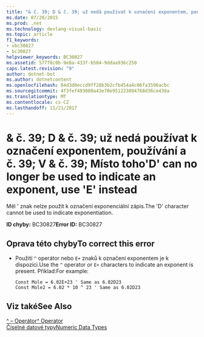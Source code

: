 ```yaml
---
title: "& č. 39; D & č. 39; už nedá používat k označení exponentem, používání a č. 39; V & č. 39; Místo toho"
ms.date: 07/20/2015
ms.prod: .net
ms.technology: devlang-visual-basic
ms.topic: article
f1_keywords:
- vbc30827
- bc30827
helpviewer_keywords: BC30827
ms.assetid: 577f8c0b-9e8a-433f-b504-9ddaa936c250
caps.latest.revision: "9"
author: dotnet-bot
ms.author: dotnetcontent
ms.openlocfilehash: 84d3d0eccd9ff28b3b2cfb454a4c06fa3596acbc
ms.sourcegitcommit: 4f3fef493080a43e70e951223894768d36ce430a
ms.translationtype: MT
ms.contentlocale: cs-CZ
ms.lasthandoff: 11/21/2017
---
```

# <a name="39d39-can-no-longer-be-used-to-indicate-an-exponent-use-39e39-instead"></a><span data-ttu-id="a475e-102">& č. 39; D & č. 39; už nedá používat k označení exponentem, používání a č. 39; V & č. 39; Místo toho</span><span class="sxs-lookup"><span data-stu-id="a475e-102">&#39;D&#39; can no longer be used to indicate an exponent, use &#39;E&#39; instead</span></span>
<span data-ttu-id="a475e-103">Měl ' znak nelze použít k označení exponenciální zápis.</span><span class="sxs-lookup"><span data-stu-id="a475e-103">The 'D' character cannot be used to indicate exponentiation.</span></span>  
  
 <span data-ttu-id="a475e-104">**ID chyby:** BC30827</span><span class="sxs-lookup"><span data-stu-id="a475e-104">**Error ID:** BC30827</span></span>  
  
## <a name="to-correct-this-error"></a><span data-ttu-id="a475e-105">Oprava této chyby</span><span class="sxs-lookup"><span data-stu-id="a475e-105">To correct this error</span></span>  
  
-   <span data-ttu-id="a475e-106">Použití `^` operátor nebo `E+` znaků k označení exponentem je k dispozici.</span><span class="sxs-lookup"><span data-stu-id="a475e-106">Use the `^` operator or `E+` characters to indicate an exponent is present.</span></span> <span data-ttu-id="a475e-107">Příklad:</span><span class="sxs-lookup"><span data-stu-id="a475e-107">For example:</span></span>  
  
    ```  
    Const Mole = 6.02E+23 ' Same as 6.02D23  
    Const Mole2 = 6.02 * 10 ^ 23 ' Same as 6.02D23  
    ```  
  
## <a name="see-also"></a><span data-ttu-id="a475e-108">Viz také</span><span class="sxs-lookup"><span data-stu-id="a475e-108">See Also</span></span>  
 [<span data-ttu-id="a475e-109">^ – Operátor</span><span class="sxs-lookup"><span data-stu-id="a475e-109">^ Operator</span></span>](../../visual-basic/language-reference/operators/exponentiation-operator.md)  
 [<span data-ttu-id="a475e-110">Číselné datové typy</span><span class="sxs-lookup"><span data-stu-id="a475e-110">Numeric Data Types</span></span>](../../visual-basic/programming-guide/language-features/data-types/numeric-data-types.md)
